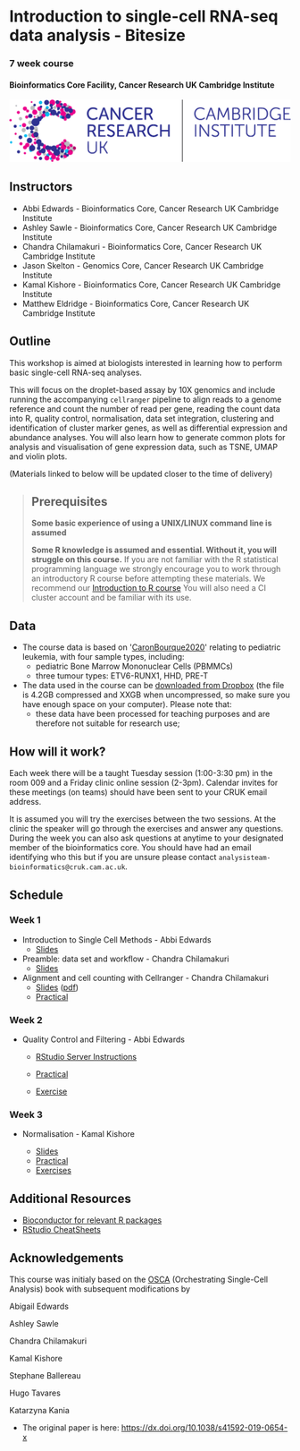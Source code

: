 # Introduction to single-cell RNA-seq data analysis - Bitesize
### 7 week course
#### Bioinformatics Core Facility, Cancer Research UK Cambridge Institute

![](Images/CRUK_Cambridge_Institute.png)

## Instructors

* Abbi Edwards - Bioinformatics Core, Cancer Research UK Cambridge Institute
* Ashley Sawle - Bioinformatics Core, Cancer Research UK Cambridge Institute
* Chandra Chilamakuri - Bioinformatics Core, Cancer Research UK Cambridge Institute
* Jason Skelton - Genomics Core, Cancer Research UK Cambridge Institute
* Kamal Kishore - Bioinformatics Core, Cancer Research UK Cambridge Institute
* Matthew Eldridge - Bioinformatics Core, Cancer Research UK Cambridge Institute


## Outline

This workshop is aimed at biologists interested in learning how to perform
basic single-cell RNA-seq analyses. 

This will focus on the droplet-based assay by 10X genomics and include running
the accompanying `cellranger` pipeline to align reads to a genome reference and
count the number of read per gene, reading the count data into R, quality control,
normalisation, data set integration, clustering and identification of cluster
marker genes, as well as differential expression and abundance analyses.
You will also learn how to generate common plots for analysis and visualisation
of gene expression data, such as TSNE, UMAP and violin plots.


(Materials linked to below will be updated closer to the time of delivery)

> ## Prerequisites
>
> __**Some basic experience of using a UNIX/LINUX command line is assumed**__
> 
> __**Some R knowledge is assumed and essential. Without it, you
> will struggle on this course.**__ 
> If you are not familiar with the R statistical programming language we
> strongly encourage you to work through an introductory R course before
> attempting these materials.
> We recommend our [Introduction to R course](https://bioinformatics-core-shared-training.github.io/r-intro/)
> You will also need a CI cluster account and be familiar with its use.

## Data

* The course data is based on '[CaronBourque2020](https://www.nature.com/articles/s41598-020-64929-x)'
  relating to pediatric leukemia, with four sample types, including:
  * pediatric Bone Marrow Mononuclear Cells (PBMMCs)
  * three tumour types: ETV6-RUNX1, HHD, PRE-T  
* The data used in the course can be [downloaded from Dropbox](https://www.dropbox.com/sh/qwxgat50tsg8m3r/AAAzQd5WXuEBGOFl3m4f5B1La?dl=1) (the file is 4.2GB compressed and XXGB when uncompressed, so make sure you have enough space on your computer). Please note that:
  * these data have been processed for teaching purposes and are therefore not suitable for research use;


## How will it work?

Each week there will be a taught Tuesday session (1:00-3:30 pm) in the room 009 and a Friday clinic online session (2-3pm). Calendar invites for these meetings (on teams) should have been sent to your CRUK email address. 

It is assumed you will try the exercises between the two sessions. At the clinic the speaker will go through the exercises and answer any questions. During the week you can also ask questions at anytime to your designated member of the bioinformatics core. You should have had an email identifying who this but if you are unsure please contact `analysisteam-bioinformatics@cruk.cam.ac.uk`.
  

## Schedule

### Week 1

* Introduction to Single Cell Methods - Abbi Edwards
  + [Slides](Slides/IntroSingleCellTech-Bitesize.pdf)
* Preamble: data set and workflow - Chandra Chilamakuri
  + [Slides](Slides/02_PreambleSlides.html)
* Alignment and cell counting with Cellranger - Chandra Chilamakuri
  + [Slides](Slides/03_CellRangerSlides.html) \([pdf](Slides/03_CellRangerSlides.pdf)\)
  + [Practical](Markdowns/03_CellRanger.html)




### Week 2 

* Quality Control and Filtering - Abbi Edwards 

  + [RStudio Server Instructions](Server.md)

  + [Practical](Markdowns/04_Preprocessing_And_QC.html)

  + [Exercise](Markdowns/04_Preprocessing_And_QC.Exercise.html) 

  


### Week 3 

* Normalisation - Kamal Kishore

  + [Slides](Slides/05_NormalisationSlides.html)
  + [Practical](Markdowns/05_Normalisation.html)
  + [Exercises](Markdowns/05_Normalisation_exercises.html)

<!--
### Week 4

* Feature selection and Dimensionality Reduction - Chandra Chilamakuri
  + [Slides](Slides/06_FeatureSelectionAndDimensionalityReduction_slides.html)
  + [Practical/Exercises](Markdowns/06_FeatureSelectionAndDimensionalityReduction.html)
  + [Recording](https://crukci-my.sharepoint.com/:v:/g/personal/ashley_sawle_cruk_cam_ac_uk/ERRZyduqdKhFj3IERlyxdUsBB8luGfe6KYk7cnTG0LP0mw?e=N09oEN)



### Week 5

* Batch Correction and Data Set Integration - Abbi Edwards
  + [Slides](Slides/07_DataIntegrationAndBatchCorrectionSlides.html)
  + [Demo/Exercise](Markdowns/07_DatasetIntegration.html)
  + [Recording of taught session](https://crukci-my.sharepoint.com/:v:/g/personal/ashley_sawle_cruk_cam_ac_uk/Eb_qESD1qsBBlWkppbiMkvoB5LriLWM5Sf1cfCjPr_amuQ?e=PNCiis) 
  + [Recording of Clinic](https://crukci-my.sharepoint.com/:v:/g/personal/ashley_sawle_cruk_cam_ac_uk/Ed4aZNTOUolElV5ZVWYLNdgBGeO-lhnttX7zl3DZdyglIw?e=nehZkw)
  + [Suggested Solution](Markdowns/07_DatasetIntegration_clinic.html)

### Week 6

* Clustering and Cluster Marker genes - Ashley Sawle  
  + [Slides](Slides/08_09_Clustering_and_Marker_Genes.html)  
  + [Clustering Materials](Markdowns/08_Clustering_Materials.nb.html)  
  + [Cluster Marker Gene Selection Materials](Markdowns/09_ClusterMarkerGenes.nb.html)  
  + [Recording](https://crukci-my.sharepoint.com/:v:/g/personal/ashley_sawle_cruk_cam_ac_uk/EbOuS-MxoEFHp7-0bZoulgEBfsFT9kJDzVKx4Etnotrwxw?e=MnvBp9)

  + [Clustering and Marker Gene Selection Exercise](Markdowns/08_09_Clustering_and_Marker_Genes_Exercise.html)  
  + [ClusterSweep batch script solution](scripts/ClusterSweep.Solution.R)  
  + [Clustering and Marker Gene Selection possible solution](Markdowns/08_Clustering_Exercise.Solutions.html)  
  + [Recording](https://crukci-my.sharepoint.com/:v:/g/personal/ashley_sawle_cruk_cam_ac_uk/EWqzcQR9fydCtuqOdhrfFjQBiBk6-7Dm5XT6XpNLmFRrPA?e=oUkwca)

### Week 7

* Differential Expression and Abundance - Abbi Edwards
  + [Slides](Slides/10_MultiSplCompSlides.html)
  + [Demo](Markdowns/10_MultiSplComp.html)
  + [Recording](https://crukci-my.sharepoint.com/:v:/g/personal/ashley_sawle_cruk_cam_ac_uk/EZqnSAU9l-pLuJREdqAVGFcBirwfR2rvTcauB4VrbNMpOg?e=dNlOCK)
  + [Bulk RNASeq Analysis Course materials](https://bioinformatics-core-shared-training.github.io/Bulk_RNAseq_Course_Apr22/)
  + [Recording of clinic](https://crukci-my.sharepoint.com/:v:/g/personal/ashley_sawle_cruk_cam_ac_uk/EbQNBtxgUP9AvBAGUC8WSrQBB67vNcuxJtTyAt9sGoPfWA?e=65hLg4)
  
  
  
-->
## Additional Resources

* [Bioconductor for relevant R packages](https://bioconductor.org/)
* [RStudio CheatSheets](https://rstudio.com/resources/cheatsheets/)

## Acknowledgements

This course was initialy based on the [OSCA](https://bioconductor.org/books/release/OSCA/) (Orchestrating Single-Cell Analysis) book with subsequent modifications by

Abigail Edwards

Ashley Sawle

Chandra Chilamakuri

Kamal Kishore

Stephane Ballereau

Hugo Tavares

Katarzyna Kania

  - The original paper is here: https://dx.doi.org/10.1038/s41592-019-0654-x

